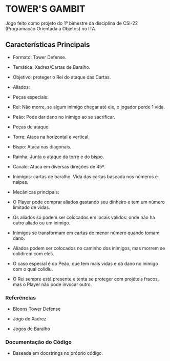 # TOWER'S GAMBIT

Jogo feito como projeto do 1º bimestre da disciplina de CSI-22 (Programação Orientada a Objetos) no ITA.

## Características Principais

- Formato: Tower Defense.
 
- Temática: Xadrez/Cartas de Baralho.

- Objetivo: proteger o Rei do ataque das Cartas.

- Aliados: 
 - Peças especiais: 
  - Rei: Não morre, se algum inimigo chegar até ele, o jogador perde 1 vida.
  - Peão: Pode dar dano no inimigo ao se sacrificar.
    
  - Peças de ataque:
   - Torre: Ataca na horizontal e vertical.
   - Bispo: Ataca nas diagonais.
   - Rainha: Junta o ataque da torre e do bispo.
   - Cavalo: Ataca em diversas direções de 45º.
 
- Inimigos: cartas de baralho. Vida das cartas baseada nos números e naipes.
 
- Mecânicas principais: 
 - O Player pode comprar aliados gastando seu dinheiro e tem um número limitado de vidas. 

 - Os aliados só podem ser colocados em locais válidos: onde não há outro aliado ou um inimigo.

 - Inimigos se transformam em cartas de menor número quando tomam dano.

 - Aliados podem ser colocados no caminho dos inimigos, mas morrem se colidirem com eles. 

 - O caso especial é do Peão, que tem mais vidas e dá dano no inimigo com o qual colidiu.

 - O Rei sempre está presente e tenta se proteger com projéteis fracos, mas o Player não pode invocar outro.

### Referências

- Bloons Tower Defense

- Jogo de Xadrez

- Jogos de Baralho

### Documentação do Código

- Baseada em docstrings no próprio código.

### 
